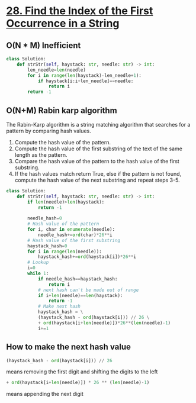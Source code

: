 # [28. Find the Index of the First Occurrence in a String](https://leetcode.com/problems/find-the-index-of-the-first-occurrence-in-a-string/)

## O(N * M) Inefficient
~~~python
class Solution:
    def strStr(self, haystack: str, needle: str) -> int:
        len_needle=len(needle)
        for i in range(len(haystack)-len_needle+1):
            if haystack[i:i+len_needle]==needle:
                return i
        return -1
~~~

## O(N+M) Rabin karp algorithm
The Rabin-Karp algorithm is a string matching algorithm that searches for a pattern by comparing hash values.<br>

1. Compute the hash value of the pattern.
2. Compute the hash value of the first substring of the text of the same length as the pattern.
3. Compare the hash value of the pattern to the hash value of the first substring.
4. If the hash values match return True, else if the pattern is not found, compute the hash value of the next substring and repeat steps 3-5.

~~~python
class Solution:
    def strStr(self, haystack: str, needle: str) -> int:
        if len(needle)>len(haystack):
            return -1
        
        needle_hash=0
        # Hash value of the pattern
        for i, char in enumerate(needle):
            needle_hash+=ord(char)*26**i
        # Hash value of the first substring
        haystack_hash=0
        for i in range(len(needle)):
            haystack_hash+=ord(haystack[i])*26**i
        # Lookup
        i=0
        while 1:
            if needle_hash==haystack_hash:
                return i
            # next hash can't be made out of range
            if i+len(needle)==len(haystack):
                return -1
            # Make next hash
            haystack_hash = \
            (haystack_hash - ord(haystack[i])) // 26 \
            + ord(haystack[i+len(needle)])*26**(len(needle)-1)
            i+=1
~~~
## How to make the next hash value
~~~python
(haystack_hash - ord(haystack[i])) // 26
~~~ 
means removing the first digit and shifting the digits to the left
~~~python
+ ord(haystack[i+len(needle)]) * 26 ** (len(needle)-1)
~~~
means appending the next digit
 
